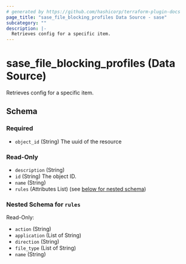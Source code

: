 ```yaml
---
# generated by https://github.com/hashicorp/terraform-plugin-docs
page_title: "sase_file_blocking_profiles Data Source - sase"
subcategory: ""
description: |-
  Retrieves config for a specific item.
---
```


# sase_file_blocking_profiles (Data Source)

Retrieves config for a specific item.



<!-- schema generated by tfplugindocs -->
## Schema

### Required

- `object_id` (String) The uuid of the resource

### Read-Only

- `description` (String)
- `id` (String) The object ID.
- `name` (String)
- `rules` (Attributes List) (see [below for nested schema](#nestedatt--rules))

<a id="nestedatt--rules"></a>
### Nested Schema for `rules`

Read-Only:

- `action` (String)
- `application` (List of String)
- `direction` (String)
- `file_type` (List of String)
- `name` (String)



